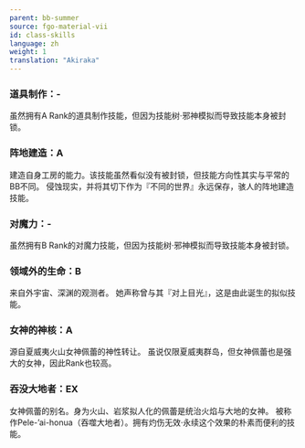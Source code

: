 ```yaml
---
parent: bb-summer
source: fgo-material-vii
id: class-skills
language: zh
weight: 1
translation: "Akiraka"
---
```


### 道具制作：-

虽然拥有A Rank的道具制作技能，但因为技能树·邪神模拟而导致技能本身被封锁。

### 阵地建造：A

建造自身工房的能力。该技能虽然看似没有被封锁，但技能方向性其实与平常的BB不同。
侵蚀现实，并将其切下作为『不同的世界』永远保存，骇人的阵地建造技能。

### 对魔力：-

虽然拥有B Rank的对魔力技能，但因为技能树·邪神模拟而导致技能本身被封锁。

### 领域外的生命：B

来自外宇宙、深渊的观测者。
她声称曾与其『对上目光』，这是由此诞生的拟似技能。

### 女神的神核：A

源自夏威夷火山女神佩蕾的神性转让。
虽说仅限夏威夷群岛，但女神佩蕾也是强大的女神，因此Rank也较高。

### 吞没大地者：EX

女神佩蕾的别名。身为火山、岩浆拟人化的佩蕾是统治火焰与大地的女神。
被称作Pele-’ai-honua（吞噬大地者）。拥有灼伤无效·永续这个效果的朴素而便利的技能。
